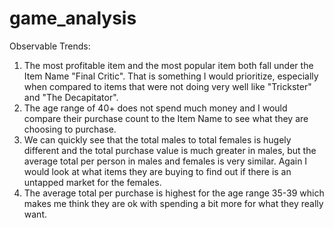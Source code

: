 # game_analysis

Observable Trends:

1. The most profitable item and the most popular item both fall under the Item Name "Final Critic". That is something I would prioritize, especially when compared to items that were not doing very well like "Trickster" and "The Decapitator".
2. The age range of 40+ does not spend much money and I would compare their purchase count to the Item Name to see what they are choosing to purchase.  
3. We can quickly see that the total males to total females is hugely different and the total purchase value is much greater in males, but the average total per person in males and females is very similar. Again I would look at what items they are buying to find out if there is an untapped market for the females. 
4. The average total per purchase is highest for the age range 35-39 which makes me think they are ok with spending a bit more for what they really want. 


